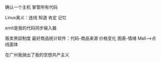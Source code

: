 确认一个主机 掌管所有代码

Linux奥义：连线 知道 肯定 记忆 

emit是我的代码同步输入器

贩卖黑奴制度 最好商品统计软件：代码-商品来源 价格变化 图表-情绪  Mall-->点线面体

在广州我骑出了我的空想共产主义